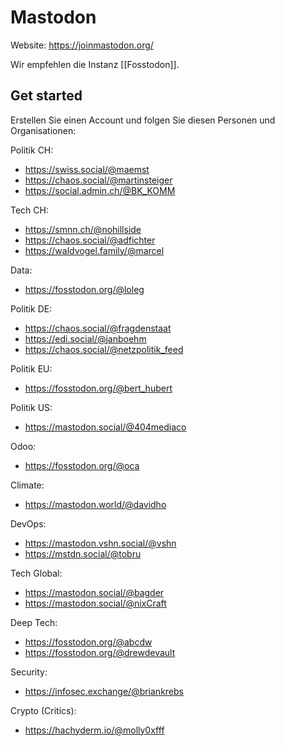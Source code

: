 # Mastodon

Website: <https://joinmastodon.org/>

Wir empfehlen die Instanz [[Fosstodon]].

## Get started

Erstellen Sie einen Account und folgen Sie diesen Personen und Organisationen:

Politik CH:

* <https://swiss.social/@maemst>
* <https://chaos.social/@martinsteiger>
* <https://social.admin.ch/@BK_KOMM>

Tech CH:

* <https://smnn.ch/@nohillside>
* <https://chaos.social/@adfichter>
* <https://waldvogel.family/@marcel>

Data:

* <https://fosstodon.org/@loleg>

Politik DE:

* <https://chaos.social/@fragdenstaat>
* <https://edi.social/@janboehm>
* <https://chaos.social/@netzpolitik_feed>

Politik EU:

* <https://fosstodon.org/@bert_hubert>

Politik US:

* <https://mastodon.social/@404mediaco>

Odoo:

* <https://fosstodon.org/@oca>

Climate:

* <https://mastodon.world/@davidho>

DevOps:

* <https://mastodon.vshn.social/@vshn>
* <https://mstdn.social/@tobru>

Tech Global:

* <https://mastodon.social/@bagder>
* <https://mastodon.social/@nixCraft>

Deep Tech:

* <https://fosstodon.org/@abcdw>
* <https://fosstodon.org/@drewdevault>

Security:

* <https://infosec.exchange/@briankrebs>

Crypto (Critics):

* <https://hachyderm.io/@molly0xfff>